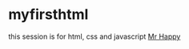 # myfirsthtml

this session is for html, css and javascript
<a href="https://oliviaatkinson.github.io/myfirsthtml/" target="_blank">Mr Happy</a>
